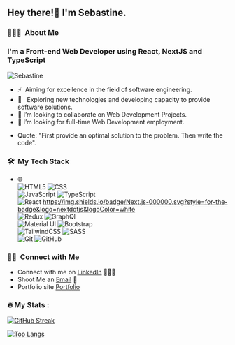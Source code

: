 <h2> Hey there!👋 I'm Sebastine.</h2>

<h3> 👨🏻‍💻 &nbsp;About Me </h3>

<h3> I'm a Front-end Web Developer using React, NextJS and TypeScript </h3>

<p align="left"> <img src="https://komarev.com/ghpvc/?username=sebastine-thrive&label=Profile%20views&color=0e75b6&style=flat" alt="Sebastine" /> </p>


- ⚡ &nbsp;Aiming for excellence in the field of software engineering.
- 🤔 &nbsp; Exploring new technologies and developing capacity to provide software solutions.
- 👯 I’m looking to collaborate on Web Development Projects.
- 👯 I’m looking for full-time Web Development employment.

<!-- - <img src="https://media.giphy.com/media/WUlplcMpOCEmTGBtBW/giphy.gif" width="30"> -->
-  Quote: "First provide an optimal solution to the problem. Then write the code".

<h3> 🛠 &nbsp;My Tech Stack</h3>

- 🌐 &nbsp; <br>
  ![HTML5](https://img.shields.io/badge/-HTML5-333333?style=flat&logo=HTML5)
  ![CSS](https://img.shields.io/badge/-CSS-333333?style=flat&logo=CSS3&logoColor=1572B6) </br>
  ![JavaScript](https://img.shields.io/badge/-JavaScript-333333?style=flat&logo=javascript)
  ![TypeScript](https://img.shields.io/badge/-TypeScript-333333?style=flat&logo=typescript)  </br>
  ![React](https://img.shields.io/badge/-React-333333?style=flat&logo=react)
  https://img.shields.io/badge/Next.js-000000.svg?style=for-the-badge&logo=nextdotjs&logoColor=white
   </br>
   ![Redux](https://img.shields.io/badge/-Redux-333333?style=flat&logo=redux)
   ![GraphQl](https://img.shields.io/badge/-graphql-333333?style=flat&logo=graphql) </br>
  ![Material UI](https://img.shields.io/badge/-MaterialUI-333333?style=flat&logo=mui&logoColor=563D7C)
   ![Bootstrap](https://img.shields.io/badge/-bootstrap-333333?style=flat&logo=bootstrap&logoColor=563D7C) </br>
   ![TailwindCSS](https://img.shields.io/badge/-TailwindCSS-333333?style=flat&logo=tailwindcss&logoColor=89CFF0)
  ![SASS](https://img.shields.io/badge/-sass-333333?style=flat&logo=sass) </br>
   ![Git](https://img.shields.io/badge/-Git-333333?style=flat&logo=git)
  ![GitHub](https://img.shields.io/badge/-GitHub-333333?style=flat&logo=github)
  

<h3> 🤝🏻 &nbsp;Connect with Me </h3>

- Connect with me on [LinkedIn](https://www.linkedin.com/in/sebastine-ogu-b36324144) 👨🏻‍💻
- Shoot Me an [Email](https://sebastine-ogu.vercel.app/#contact) 💌
- Portfolio site [Portfolio](https://sebastine-ogu.vercel.app/)

### :fire: My Stats :
[![GitHub Streak](https://streak-stats.demolab.com?user=Sebastine-thrive&theme=one-dark-pro)](https://git.io/streak-stats)

[![Top Langs](https://github-readme-stats.vercel.app/api/top-langs/?username=Sebastine-thrive)](https://github.com/Sebastine-thrive/github-readme-stats)
